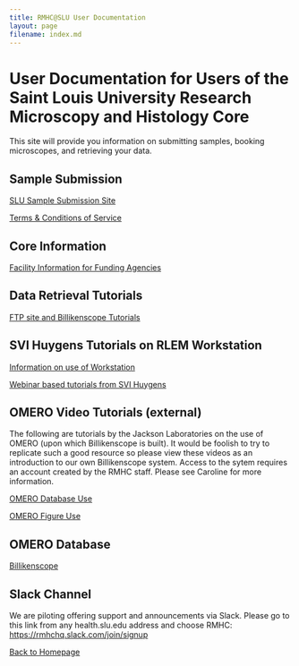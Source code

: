 ```yaml
---
title: RMHC@SLU User Documentation
layout: page
filename: index.md
--- 
```


# User Documentation for Users of the Saint Louis University Research Microscopy and Histology Core

This site will provide you information on submitting samples, booking microscopes, and retrieving your data.  

## Sample Submission

[SLU Sample Submission Site](https://airtable.com/appKGXHBfi3xcROaI/shrHJvKvdDE0esAdp)


[Terms & Conditions of Service](https://github.com/SLU-RMHC/SLU-RMHC-User-Documentation/blob/main/RMHC_Research_Services_Agreement_2022.pdf)


## Core Information 

[Facility Information for Funding Agencies](https://github.com/SLU-RMHC/SLU-RMHC-User-Documentation/blob/main/RMHC_Resources.docx)


## Data Retrieval Tutorials

[FTP site and Billikenscope Tutorials](https://slu-rmhc.github.io/SLU-RMHC-User-Documentation/client_data)

## SVI Huygens Tutorials on RLEM Workstation

[Information on use of Workstation](https://slu-rmhc.github.io/SLU-RMHC-User-Documentation/Huygens_deconvolution.md)

[Webinar based tutorials from SVI Huygens](https://svi.nl/Webinars)

## OMERO Video Tutorials (external)
The following are tutorials by the Jackson Laboratories on the use of OMERO (upon which Billikenscope is built).  It would be foolish to try to replicate such a good resource so please view these videos as an introduction to our own Billikenscope system.  Access to the sytem requires an account created by the RMHC staff.  Please see Caroline for more information.

[OMERO Database Use](https://www.youtube.com/watch?v=e3u-Ugd4W7w)

[OMERO Figure Use](https://www.youtube.com/watch?v=YeCFaB7VAAQ)

## OMERO Database

[Billikenscope](https://www.billikenscope.com)

## Slack Channel
We are piloting offering support and announcements via Slack.  Please go to this link from any health.slu.edu address and choose RMHC:
https://rmhchq.slack.com/join/signup



[Back to Homepage](https://www.slu.edu/medicine/pathology/microscopy-histology-core.php)

